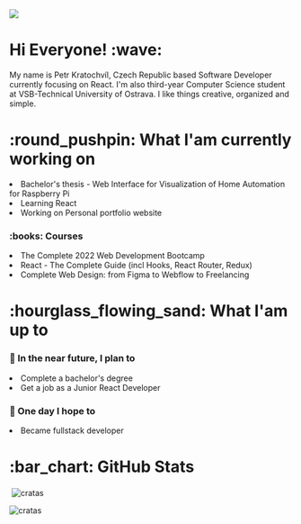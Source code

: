 <img src="https://user-images.githubusercontent.com/56606404/151547457-38ed6f67-cf61-4482-9f9c-0ba35b473556.png">

<h1> Hi Everyone! :wave: </h1>
<p>My name is Petr Kratochvíl, Czech Republic based Software Developer currently focusing on React. I'm also third-year Computer Science student at VSB-Technical University of Ostrava. I like things creative, organized and simple. 
</p>
<h1>:round_pushpin: What I'am currently working on</h1>
<li>Bachelor's thesis - Web Interface for Visualization of Home Automation for Raspberry Pi</li>
<li>Learning React</li>
<li>Working on Personal portfolio website</li>
<h3>:books: Courses</h3>
<li>The Complete 2022 Web Development Bootcamp</li>
<li>React - The Complete Guide (incl Hooks, React Router, Redux)</li>
<li>Complete Web Design: from Figma to Webflow to Freelancing</li>
<h1>:hourglass_flowing_sand: What I'am up to </h1>
<h3>🎯 In the near future, I plan to</h3>
<li>Complete a bachelor's degree</li>
<li>Get a job as a Junior React Developer</li>
<h3>🤞 One day I hope to</h3>
<li>Became fullstack developer</li>

<h1>:bar_chart: GitHub Stats</h1>
<p>&nbsp;<img align="center" src="https://github-readme-stats.vercel.app/api?username=cratas&show_icons=true&locale=en" alt="cratas" /></p>
<p><img align="center" src="https://github-readme-streak-stats.herokuapp.com/?user=cratas&" alt="cratas" /></p>
